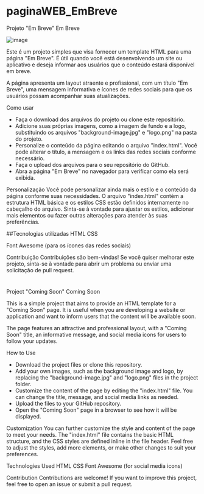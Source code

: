 # paginaWEB_EmBreve

Projeto "Em Breve"
Em Breve

![image](https://github.com/CarolaineAlexandre/paginaWEB_EmBreve/assets/115526459/25801375-5566-4a12-ba51-9032642536c0)



Este é um projeto simples que visa fornecer um template HTML para uma página "Em Breve". É útil quando você está desenvolvendo um site ou aplicativo e deseja informar aos usuários que o conteúdo estará disponível em breve.

A página apresenta um layout atraente e profissional, com um título "Em Breve", uma mensagem informativa e ícones de redes sociais para que os usuários possam acompanhar suas atualizações.

Como usar
- Faça o download dos arquivos do projeto ou clone este repositório.
- Adicione suas próprias imagens, como a imagem de fundo e a logo, substituindo os arquivos "background-image.jpg" e "logo.png" na pasta do projeto.
- Personalize o conteúdo da página editando o arquivo "index.html". Você pode alterar o título, a mensagem e os links das redes sociais conforme necessário.
- Faça o upload dos arquivos para o seu repositório do GitHub.
- Abra a página "Em Breve" no navegador para verificar como ela será exibida.
  
Personalização
Você pode personalizar ainda mais o estilo e o conteúdo da página conforme suas necessidades. O arquivo "index.html" contém a estrutura HTML básica e os estilos CSS estão definidos internamente no cabeçalho do arquivo. Sinta-se à vontade para ajustar os estilos, adicionar mais elementos ou fazer outras alterações para atender às suas preferências.

##Tecnologias utilizadas
HTML
CSS

Font Awesome (para os ícones das redes sociais)

Contribuição
Contribuições são bem-vindas! Se você quiser melhorar este projeto, sinta-se à vontade para abrir um problema ou enviar uma solicitação de pull request.

#

Project "Coming Soon"
Coming Soon

This is a simple project that aims to provide an HTML template for a "Coming Soon" page. It is useful when you are developing a website or application and want to inform users that the content will be available soon.

The page features an attractive and professional layout, with a "Coming Soon" title, an informative message, and social media icons for users to follow your updates.

How to Use
- Download the project files or clone this repository.
- Add your own images, such as the background image and logo, by replacing the "background-image.jpg" and "logo.png" files in the project folder.
- Customize the content of the page by editing the "index.html" file. You can change the title, message, and social media links as needed.
- Upload the files to your GitHub repository.
- Open the "Coming Soon" page in a browser to see how it will be displayed.

Customization
You can further customize the style and content of the page to meet your needs. The "index.html" file contains the basic HTML structure, and the CSS styles are defined inline in the file header. Feel free to adjust the styles, add more elements, or make other changes to suit your preferences.

Technologies Used
HTML
CSS
Font Awesome (for social media icons)

Contribution
Contributions are welcome! If you want to improve this project, feel free to open an issue or submit a pull request.
